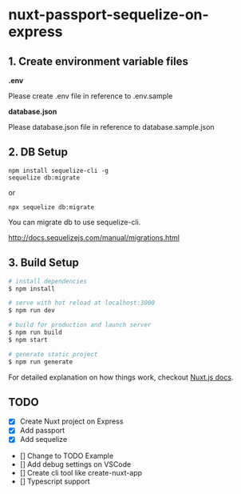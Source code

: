 # nuxt-passport-sequelize-on-express

## 1. Create environment variable files

**.env**

Please create .env file in reference to .env.sample

**database.json**
  
Please database.json file in reference to database.sample.json

## 2. DB Setup

```
npm install sequelize-cli -g
sequelize db:migrate
```

or

```
npx sequelize db:migrate
```

You can migrate db to use sequelize-cli.

http://docs.sequelizejs.com/manual/migrations.html


## 3. Build Setup

``` bash
# install dependencies
$ npm install

# serve with hot reload at localhost:3000
$ npm run dev

# build for production and launch server
$ npm run build
$ npm start

# generate static project
$ npm run generate
```

For detailed explanation on how things work, checkout [Nuxt.js docs](https://nuxtjs.org).

## TODO

- [x] Create Nuxt project on Express
- [x] Add passport
- [x] Add sequelize
- [] Change to TODO Example
- [] Add debug settings on VSCode
- [] Create cli tool like create-nuxt-app
- [] Typescript support
